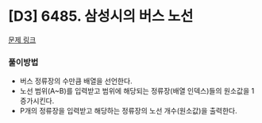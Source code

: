 # [D3] 6485. 삼성시의 버스 노선

[문제 링크](https://swexpertacademy.com/main/code/problem/problemDetail.do?contestProbId=AWczm7QaACgDFAWn)

### 풀이방법
- 버스 정류장의 수만큼 배열을 선언한다.
- 노선 범위(A~B)를 입력받고 범위에 해당되는 정류장(배열 인덱스)들의 원소값을 1 증가시킨다.
- P개의 정류장을 입력받고 해당하는 정류장의 노선 개수(원소값)을 출력한다.
